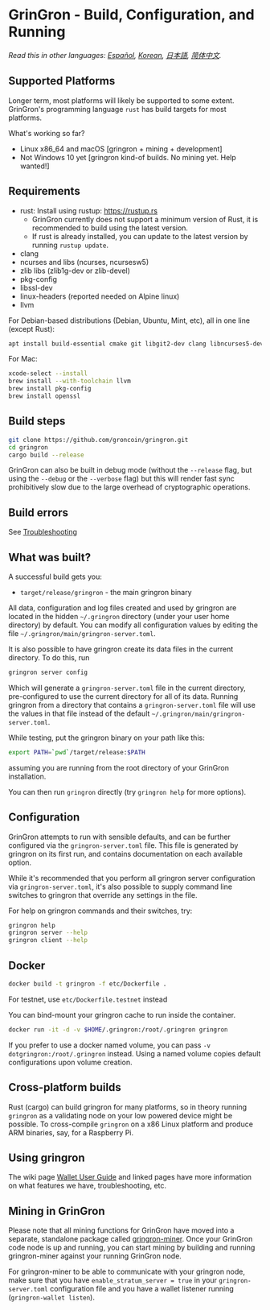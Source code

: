 # GrinGron - Build, Configuration, and Running

*Read this in other languages: [Español](translations/build_ES.md), [Korean](translations/build_KR.md), [日本語](translations/build_JP.md), [简体中文](translations/build_ZH-CN.md).*

## Supported Platforms

Longer term, most platforms will likely be supported to some extent.
GrinGron's programming language `rust` has build targets for most platforms.

What's working so far?

* Linux x86\_64 and macOS [gringron + mining + development]
* Not Windows 10 yet [gringron kind-of builds. No mining yet. Help wanted!]

## Requirements

* rust: Install using rustup: https://rustup.rs
  * GrinGron currently does not support a minimum version of Rust, it is recommended to build using the latest version.
  * If rust is already installed, you can update to the latest version by running `rustup update`.
* clang
* ncurses and libs (ncurses, ncursesw5)
* zlib libs (zlib1g-dev or zlib-devel)
* pkg-config
* libssl-dev
* linux-headers (reported needed on Alpine linux)
* llvm

For Debian-based distributions (Debian, Ubuntu, Mint, etc), all in one line (except Rust):

```sh
apt install build-essential cmake git libgit2-dev clang libncurses5-dev libncursesw5-dev zlib1g-dev pkg-config libssl-dev llvm
```

For Mac:

```sh
xcode-select --install
brew install --with-toolchain llvm
brew install pkg-config
brew install openssl
```

## Build steps

```sh
git clone https://github.com/groncoin/gringron.git
cd gringron
cargo build --release
```

GrinGron can also be built in debug mode (without the `--release` flag, but using the `--debug` or the `--verbose` flag) but this will render fast sync prohibitively slow due to the large overhead of cryptographic operations.

## Build errors

See [Troubleshooting](https://github.com/groncoin/docs/wiki/Troubleshooting)

## What was built?

A successful build gets you:

* `target/release/gringron` - the main gringron binary

All data, configuration and log files created and used by gringron are located in the hidden
`~/.gringron` directory (under your user home directory) by default. You can modify all configuration
values by editing the file `~/.gringron/main/gringron-server.toml`.

It is also possible to have gringron create its data files in the current directory. To do this, run

```sh
gringron server config
```

Which will generate a `gringron-server.toml` file in the current directory, pre-configured to use
the current directory for all of its data. Running gringron from a directory that contains a
`gringron-server.toml` file will use the values in that file instead of the default
`~/.gringron/main/gringron-server.toml`.

While testing, put the gringron binary on your path like this:

```sh
export PATH=`pwd`/target/release:$PATH
```

assuming you are running from the root directory of your GrinGron installation.

You can then run `gringron` directly (try `gringron help` for more options).

## Configuration

GrinGron attempts to run with sensible defaults, and can be further configured via
the `gringron-server.toml` file. This file is generated by gringron on its first run, and
contains documentation on each available option.

While it's recommended that you perform all gringron server configuration via
`gringron-server.toml`, it's also possible to supply command line switches to gringron that
override any settings in the file.

For help on gringron commands and their switches, try:

```sh
gringron help
gringron server --help
gringron client --help
```

## Docker

```sh
docker build -t gringron -f etc/Dockerfile .
```
For testnet, use `etc/Dockerfile.testnet` instead

You can bind-mount your gringron cache to run inside the container.

```sh
docker run -it -d -v $HOME/.gringron:/root/.gringron gringron
```
If you prefer to use a docker named volume, you can pass `-v dotgringron:/root/.gringron` instead.
Using a named volume copies default configurations upon volume creation.

## Cross-platform builds

Rust (cargo) can build gringron for many platforms, so in theory running `gringron`
as a validating node on your low powered device might be possible.
To cross-compile `gringron` on a x86 Linux platform and produce ARM binaries,
say, for a Raspberry Pi.

## Using gringron

The wiki page [Wallet User Guide](https://github.com/groncoin/docs/wiki/Wallet-User-Guide)
and linked pages have more information on what features we have,
troubleshooting, etc.

## Mining in GrinGron

Please note that all mining functions for GrinGron have moved into a separate, standalone package called
[gringron-miner](https://github.com/groncoin/gringron-miner). Once your GrinGron code node is up and running,
you can start mining by building and running gringron-miner against your running GrinGron node.

For gringron-miner to be able to communicate with your gringron node, make sure that you have `enable_stratum_server = true`
in your `gringron-server.toml` configuration file and you have a wallet listener running (`gringron-wallet listen`).
